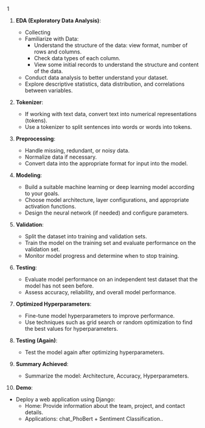 1
1. **EDA (Exploratory Data Analysis)**:
   - Collecting 
   - Familiarize with Data:
     + Understand the structure of the data: view format, number of rows and columns.
     + Check data types of each column.
     + View some initial records to understand the structure and content of the data.
   - Conduct data analysis to better understand your dataset.
   - Explore descriptive statistics, data distribution, and correlations between variables.

2. **Tokenizer**:
   - If working with text data, convert text into numerical representations (tokens).
   - Use a tokenizer to split sentences into words or words into tokens.

3. **Preprocessing**:
   - Handle missing, redundant, or noisy data.
   - Normalize data if necessary.
   - Convert data into the appropriate format for input into the model.


4. **Modeling**:
   - Build a suitable machine learning or deep learning model according to your goals.
   - Choose model architecture, layer configurations, and appropriate activation functions.
   - Design the neural network (if needed) and configure parameters.

5. **Validation**:
   - Split the dataset into training and validation sets.
   - Train the model on the training set and evaluate performance on the validation set.
   - Monitor model progress and determine when to stop training.

6. **Testing**:
   - Evaluate model performance on an independent test dataset that the model has not seen before.
   - Assess accuracy, reliability, and overall model performance.

7. **Optimized Hyperparameters**:
   - Fine-tune model hyperparameters to improve performance.
   - Use techniques such as grid search or random optimization to find the best values for hyperparameters.

8. **Testing (Again)**:
   - Test the model again after optimizing hyperparameters.

9. **Summary Achieved**:
   - Summarize the model: Architecture, Accuracy, Hyperparameters.

10. **Demo**:
   - Deploy a web application using Django:
     + Home: Provide information about the team, project, and contact details.
     + Applications: chat_PhoBert + Sentiment Classification..
